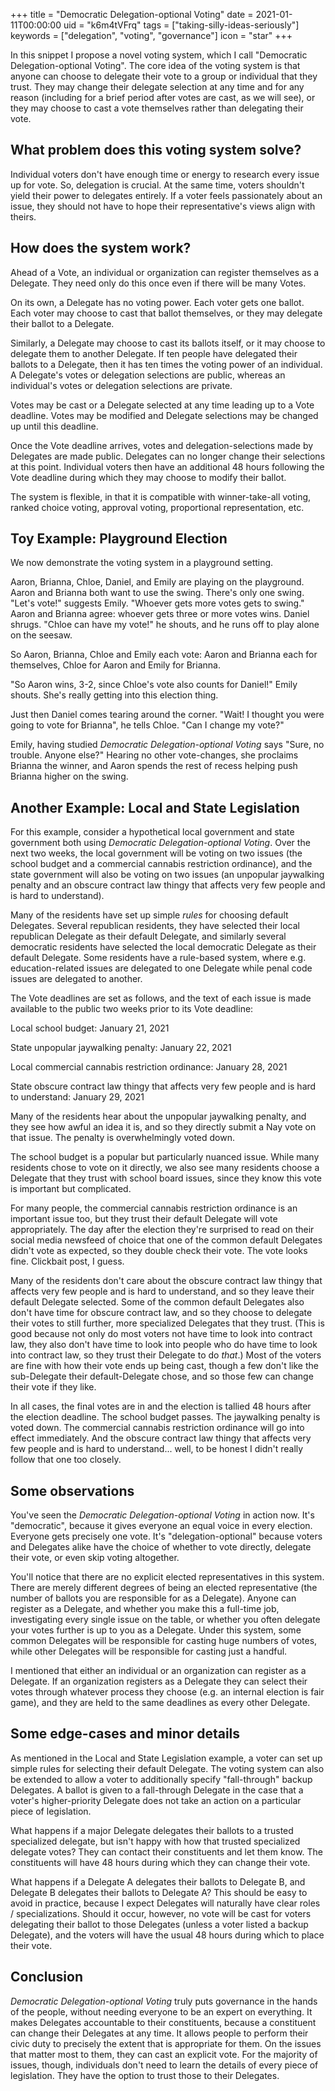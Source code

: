 +++
title = "Democratic Delegation-optional Voting"
date = 2021-01-11T00:00:00
uid = "k6m4tVFrq"
tags = ["taking-silly-ideas-seriously"]
keywords = ["delegation", "voting", "governance"]
icon = "star"
+++

In this snippet I propose a novel voting system, which I call "Democratic Delegation-optional Voting". The core idea of the voting system is that anyone can choose to delegate their vote to a group or individual that they trust. They may change their delegate selection at any time and for any reason (including for a brief period after votes are cast, as we will see), or they may choose to cast a vote themselves rather than delegating their vote.

## What problem does this voting system solve?

Individual voters don't have enough time or energy to research every issue up for vote. So, delegation is crucial. At the same time, voters shouldn't yield their power to delegates entirely. If a voter feels passionately about an issue, they should not have to hope their representative's views align with theirs.

## How does the system work?

Ahead of a Vote, an individual or organization can register themselves as a Delegate. They need only do this once even if there will be many Votes. 

On its own, a Delegate has no voting power. Each voter gets one ballot. Each voter may choose to cast that ballot themselves, or they may delegate their ballot to a Delegate.

Similarly, a Delegate may choose to cast its ballots itself, or it may choose to delegate them to another Delegate. If ten people have delegated their ballots to a Delegate, then it has ten times the voting power of an individual. A Delegate's votes or delegation selections are public, whereas an individual's votes or delegation selections are private.

Votes may be cast or a Delegate selected at any time leading up to a Vote deadline. Votes may be modified and Delegate selections may be changed up until this deadline.

Once the Vote deadline arrives, votes and delegation-selections made by Delegates are made public. Delegates can no longer change their selections at this point. Individual voters then have an additional 48 hours following the Vote deadline during which they may choose to modify their ballot.

The system is flexible, in that it is compatible with winner-take-all voting, ranked choice voting, approval voting, proportional representation, etc.

## Toy Example: Playground Election

We now demonstrate the voting system in a playground setting.

Aaron, Brianna, Chloe, Daniel, and Emily are playing on the playground. Aaron and Brianna both want to use the swing. There's only one swing. "Let's vote!" suggests Emily. "Whoever gets more votes gets to swing." Aaron and Brianna agree: whoever gets three or more votes wins. Daniel shrugs. "Chloe can have my vote!" he shouts, and he runs off to play alone on the seesaw.

So Aaron, Brianna, Chloe and Emily each vote: Aaron and Brianna each for themselves, Chloe for Aaron and Emily for Brianna.

"So Aaron wins, 3-2, since Chloe's vote also counts for Daniel!" Emily shouts. She's really getting into this election thing.

Just then Daniel comes tearing around the corner. "Wait! I thought you were going to vote for Brianna", he tells Chloe. "Can I change my vote?"

Emily, having studied _Democratic Delegation-optional Voting_ says "Sure, no trouble. Anyone else?" Hearing no other vote-changes, she proclaims Brianna the winner, and Aaron spends the rest of recess helping push Brianna higher on the swing.

## Another Example: Local and State Legislation

For this example, consider a hypothetical local government and state government both using _Democratic Delegation-optional Voting_. Over the next two weeks, the local government will be voting on two issues (the school budget and a commercial cannabis restriction ordinance), and the state government will also be voting on two issues (an unpopular jaywalking penalty and an obscure contract law thingy that affects very few people and is hard to understand).

Many of the residents have set up simple _rules_ for choosing default Delegates. Several republican residents, they have selected their local republican Delegate as their default Delegate, and similarly several democratic residents have selected the local democratic Delegate as their default Delegate. Some residents have a rule-based system, where e.g. education-related issues are delegated to one Delegate while penal code issues are delegated to another.

The Vote deadlines are set as follows, and the text of each issue is made available to the public two weeks prior to its Vote deadline:

Local school budget: January 21, 2021

State unpopular jaywalking penalty: January 22, 2021

Local commercial cannabis restriction ordinance: January 28, 2021

State obscure contract law thingy that affects very few people and is hard to understand: January 29, 2021

Many of the residents hear about the unpopular jaywalking penalty, and they see how awful an idea it is, and so they directly submit a Nay vote on that issue. The penalty is overwhelmingly voted down.

The school budget is a popular but particularly nuanced issue. While many residents chose to vote on it directly, we also see many residents choose a Delegate that they trust with school board issues, since they know this vote is important but complicated.

For many people, the commercial cannabis restriction ordinance is an important issue too, but they trust their default Delegate will vote appropriately. The day after the election they're surprised to read on their social media newsfeed of choice that one of the common default Delegates didn't vote as expected, so they double check their vote. The vote looks fine. Clickbait post, I guess.

Many of the residents don't care about the obscure contract law thingy that affects very few people and is hard to understand, and so they leave their default Delegate selected. Some of the common default Delegates also don't have time for obscure contract law, and so they choose to delegate their votes to still further, more specialized Delegates that they trust. (This is good because not only do most voters not have time to look into contract law, they also don't have time to look into people who do have time to look into contract law, so they trust their Delegate to do _that_.) Most of the voters are fine with how their vote ends up being cast, though a few don't like the sub-Delegate their default-Delegate chose, and so those few can change their vote if they like.

In all cases, the final votes are in and the election is tallied 48 hours after the election deadline. The school budget passes. The jaywalking penalty is voted down. The commercial cannabis restriction ordinance will go into effect immediately. And the obscure contract law thingy that affects very few people and is hard to understand... well, to be honest I didn't really follow that one too closely.

## Some observations

You've seen the _Democratic Delegation-optional Voting_ in action now. It's "democratic", because it gives everyone an equal voice in every election. Everyone gets precisely one vote. It's "delegation-optional" because voters and Delegates alike have the choice of whether to vote directly, delegate their vote, or even skip voting altogether.

You'll notice that there are no explicit elected representatives in this system. There are merely different degrees of being an elected representative (the number of ballots you are responsible for as a Delegate). Anyone can register as a Delegate, and whether you make this a full-time job, investigating every single issue on the table, or whether you often delegate your votes further is up to you as a Delegate. Under this system, some common Delegates will be responsible for casting huge numbers of votes, while other Delegates will be responsible for casting just a handful.

I mentioned that either an individual or an organization can register as a Delegate. If an organization registers as a Delegate they can select their votes through whatever process they choose (e.g. an internal election is fair game), and they are held to the same deadlines as every other Delegate.

## Some edge-cases and minor details

As mentioned in the Local and State Legislation example, a voter can set up simple rules for selecting their default Delegate. The voting system can also be extended to allow a voter to additionally specify "fall-through" backup Delegates. A ballot is given to a fall-through Delegate in the case that a voter's higher-priority Delegate does not take an action on a particular piece of legislation.

What happens if a major Delegate delegates their ballots to a trusted specialized delegate, but isn't happy with how that trusted specialized delegate votes? They can contact their constituents and let them know. The constituents will have 48 hours during which they can change their vote.

What happens if a Delegate A delegates their ballots to Delegate B, and Delegate B delegates their ballots to Delegate A? This should be easy to avoid in practice, because I expect Delegates will naturally have clear roles / specializations. Should it occur, however, no vote will be cast for voters delegating their ballot to those Delegates (unless a voter listed a backup Delegate), and the voters will have the usual 48 hours during which to place their vote.

## Conclusion

_Democratic Delegation-optional Voting_ truly puts governance in the hands of the people, without needing everyone to be an expert on everything. It makes Delegates accountable to their constituents, because a constituent can change their Delegates at any time. It allows people to perform their civic duty to precisely the extent that is appropriate for them. On the issues that matter most to them, they can cast an explicit vote. For the majority of issues, though, individuals don't need to learn the details of every piece of legislation. They have the option to trust those to their Delegates.
